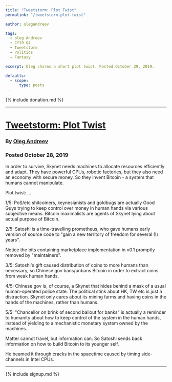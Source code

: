 ```yaml
---
title: "Tweetstorm: Plot Twist"
permalink: "/tweetstorm-plot-twist" 

author: olegandreev

tags:
  - oleg Andreev
  - CY19 Q4
  - Tweetstorm
  - Politics
  - Fantasy

excerpt: Oleg shares a short plot twist. Posted October 29, 2019.

defaults:
  - scope:
      type: posts
---
```


{% include donation.md %}

***

# [Tweetstorm: Plot Twist](https://twitter.com/oleganza/status/1189208488167301120)
### By [Oleg Andreev](https://twitter.com/oleganza)
### Posted October 28, 2019

In order to survive, Skynet needs machines to allocate resources efficiently and adapt. They have powerful CPUs, robotic factories, but they also need an economy with secure money. So they invent Bitcoin - a system that humans cannot manipulate.

Plot twist: ...

1/5: PoS/etc shitcoiners, keynesianists and goldbugs are actually Good Guys trying to keep control over money in human hands via various subjective means. Bitcoin maximalists are agents of Skynet lying about actual purpose of Bitcoin.

2/5: Satoshi is a time-travelling prometheus, who gave humans early version of source code to "gain a new territory of freedom for several (!) years".

Notice the bits containing marketplace implementation in v0.1 promptly removed by "maintainers".

3/5: Satoshi's gift caused distribution of coins to more humans than necessary, so Chinese gov bans/unbans Bitcoin in order to extract coins from weak human hands.

4/5: Chinese gov is, of course, a Skynet that hides behind a mask of a usual human-operated police state. The political stink about HK, TW etc is just a distraction. Skynet only cares about its mining farms and having coins in the hands of the machines, rather than humans.

5/5: "Chancellor on brink of second bailout for banks" is actually a reminder to humanity about how to keep control of the system in the human hands, instead of yielding to a mechanistic monetary system owned by the machines.

Matter cannot travel, but information can. So Satoshi sends back information on how to build Bitcoin to its younger self.

He beamed it through cracks in the spacetime caused by timing side-channels in Intel CPUs.

***

{% include signup.md %}